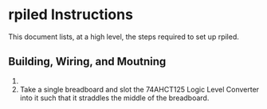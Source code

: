 # rpiled Instructions
This document lists, at a high level, the steps required to set up rpiled.

## Building, Wiring, and Moutning
1. 
2. Take a single breadboard and slot the 74AHCT125 Logic Level Converter into it such that it straddles the middle of the breadboard.